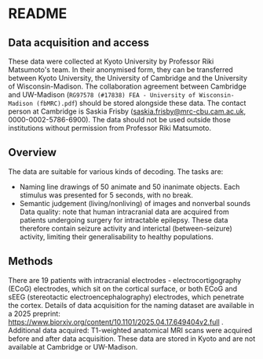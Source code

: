 # README 

## Data acquisition and access
These data were collected at Kyoto University by Professor Riki Matsumoto's team. In their anonymised form, they can be transferred between Kyoto University, the University of Cambridge and the University of Wisconsin-Madison. The collaboration agreement between Cambridge and UW-Madison (`RG97578 (#17838) FEA - University of Wisconsin-Madison (fbMRC).pdf`) should be stored alongside these data. The contact person at Cambridge is Saskia Frisby (saskia.frisby@mrc-cbu.cam.ac.uk, 0000-0002-5786-6900). The data should not be used outside those institutions without permission from Professor Riki Matsumoto. 

## Overview
The data are suitable for various kinds of decoding. The tasks are:
- Naming line drawings of 50 animate and 50 inanimate objects. Each stimulus was presented for 5 seconds, with no break.
- Semantic judgement (living/nonliving) of images and nonverbal sounds
Data quality: note that human intracranial data are acquired from patients undergoing surgery for intractable epilepsy. These data therefore contain seizure activity and interictal (between-seizure) activity, limiting their generalisability to healthy populations. 

## Methods
There are 19 patients with intracranial electrodes - electrocortigography (ECoG) electrodes, which sit on the cortical surface, or both ECoG and sEEG (stereotactic electroencephalography) electrodes, which penetrate the cortex. Details of data acquisition for the naming dataset are available in a 2025 preprint: https://www.biorxiv.org/content/10.1101/2025.04.17.649404v2.full . 
Additional data acquired: T1-weighted anatomical MRI scans were acquired before and after data acquisition. These data are stored in Kyoto and are not available at Cambridge or UW-Madison. 


